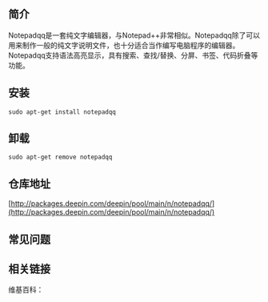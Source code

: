 ## 简介

Notepadqq是一套纯文字编辑器，与Notepad++非常相似。Notepadqq除了可以用来制作一般的纯文字说明文件，也十分适合当作编写电脑程序的编辑器。Notepadqq支持语法高亮显示，具有搜索、查找/替换、分屏、书签、代码折叠等功能。

## 安装

`sudo apt-get install notepadqq`

## 卸载

`sudo apt-get remove notepadqq`

## 仓库地址

[http://packages.deepin.com/deepin/pool/main/n/notepadqq/](http://packages.deepin.com/deepin/pool/main/n/notepadqq/)


## 常见问题


## 相关链接

维基百科：